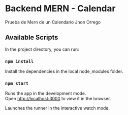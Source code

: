 # Backend MERN - Calendar
Prueba de Mern de un Calendario Jhon Orrego 

## Available Scripts

In the project directory, you can run:

### `npm install`

Install the dependencies in the local node_modules folder.



### `npm start`
Runs the app in the development mode.<br />
Open [http://localhost:3000](http://localhost:3000) to view it in the browser.

Launches the runner in the interactive watch mode.<br />
